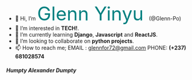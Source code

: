 - 👋 Hi, I’m <span style ="font-size : 50px; color : teal; "> Glenn Yinyu </span> (@Glenn-Po)
- 👀 I’m interested in **TECH!**.
- 🌱 I’m currently learning **Django**, **Javascript** and **ReactJS**.
- 💞️ I’m looking to collaborate on **python projects**.
- 📫 How to reach me; EMAIL : glennfor72@gmail.com   PHONE: **(+237) 681028574**
<h5> Humpty Alexander Dumpty </h5>
<!---
Glenn-Po/Glenn-Po is a ✨ special ✨ repository because its `README.md` (this file) appears on your GitHub profile.
You can click the Preview link to take a look at your changes.
--->
